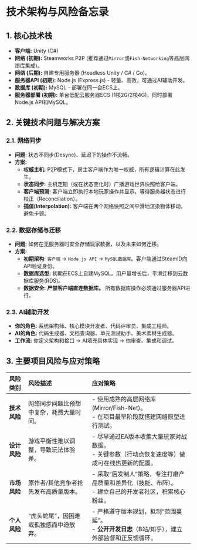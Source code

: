 # 技术架构与风险备忘录

## 1. 核心技术栈

- **客户端:** Unity (C#)
- **网络 (初期):** Steamworks P2P (推荐通过`Mirror`或`Fish-Networking`等高层网络库集成)。
- **网络 (后期):** 自建专用服务器 (Headless Unity / C# / Go)。
- **服务器API (初期):** Node.js (Express.js) - 轻量、高效，可通过AI辅助开发。
- **数据库 (初期):** MySQL - 部署在同一台ECS上。
- **服务器部署 (初期):** 单台低配云服务器ECS (1核2G/2核4G)，同时部署Node.js API和MySQL。

## 2. 关键技术问题与解决方案

### 2.1. 网络同步
- **问题:** 状态不同步(Desync)、延迟下的操作不流畅。
- **方案:**
  - **权威主机:** P2P模式下，房主客户端作为唯一权威，所有逻辑计算在此发生。
  - **状态同步:** 主机定期（或在状态变化时）广播游戏世界快照给客户端。
  - **客户端预测:** 客户端立即执行本地玩家操作并显示，等待服务器状态进行校正（Reconciliation）。
  - **插值(Interpolation):** 客户端在两个网络快照之间平滑地渲染物体移动，避免卡顿。

### 2.2. 数据存储与迁移
- **问题:** 如何在无服务器时安全存储玩家数据，以及未来如何迁移。
- **方案:**
  - **初期架构:** `客户端` -> `Node.js API` -> `MySQL数据库`。客户端通过SteamID向API验证身份。
  - **数据库选型:** 初期在ECS上自建MySQL。用户量增长后，平滑迁移到云数据库服务(RDS)。
  - **数据安全:** **严禁客户端直连数据库。** 所有数据库操作必须通过服务器API进行。

### 2.3. AI辅助开发
- **你的角色:** 系统架构师、核心模块开发者、代码评审员、集成工程师。
- **AI的角色:** 代码生成器、文档查询器、单元测试助手、美术素材生成器。
- **工作流:** 你定义架构和接口 -> AI填充具体实现 -> 你审查、集成和调试。

## 3. 主要项目风险与应对策略

| 风险类别 | 风险描述 | 应对策略 |
| :--- | :--- | :--- |
| **技术风险** | 网络同步问题比预想中复杂，耗费大量时间。 | - 使用成熟的高层网络库(Mirror/Fish-Net)。<br>- 在项目最早阶段就搭建网络原型进行测试。 |
| **设计风险** | 游戏平衡性难以调整，导致玩法体验差。 | - 尽早通过EA版本收集大量玩家对战数据。<br>- 关键参数（行动点恢复速度等）做成可在线热更新的配置。 |
| **市场风险** | 原作者/其他竞争者抢先发布高质量版本。 | - 采取“后发制人”策略，专注打磨产品质量和差异化（技能、布阵）。<br>- 建立自己的开发者社区，积累核心粉丝。 |
| **个人风险** | “虎头蛇尾”，因困难或孤独感而中途放弃。 | - 严格遵守版本规划，抵制“范围蔓延”。<br>- **公开开发日志**（B站/知乎），建立外部监督和正反馈循环。 |
